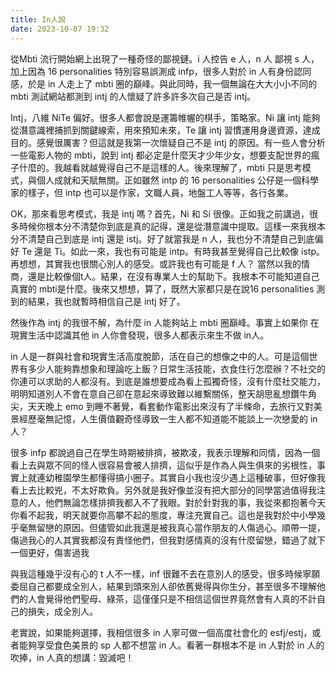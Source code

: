 ```yaml
---
title: In人說
date: 2023-10-07 19:32
---
```

從Mbti 流行開始網上出現了一種奇怪的鄙視鏈。i 人控告 e 人，n 人 鄙視 s 人，加上因為 16 personalities 特別容易誤測成 infp，很多人對於 in 人有身份認同感，於是 in 人走上了 mbti 圈的巔峰。與此同時，我一個無論在大大小小不同的 mbti 測試網站都測到 intj 的人懷疑了許多許多次自己是否 intj。

Intj，八維 NiTe 偏好。很多人都會說是運籌帷幄的棋手，策略家。Ni 讓 intj 能夠從潛意識裡捕抓到關鍵線索，用來預知未來，Te 讓 intj 習慣運用身邊資源，達成目的。感覺很厲害？但這就是我第一次懷疑自己不是 intj 的原因。有一些人會分析一些電影人物的 mbti，說到 intj 都必定是什麼天才少年少女，想要支配世界的瘋子什麼的。我越看就越覺得自己不是這樣的人。後來理解了，mbti 只是思考模式，與個人成就和天賦無關。正如雖然 intp 的 16 personalities 公仔是一個科學家的樣子，但 intp 也可以是作家，文職人員，地盤工人等等，各行各業。

OK，那來看思考模式，我是 intj 嗎？首先，Ni 和 Si 很像。正如我之前講過，很多時候你根本分不清楚你到底是真的記得，還是從潛意識中提取。這樣一來我根本分不清楚自己到底是 intj 還是 istj。好了就當我是 n 人，我也分不清楚自己到底偏好 Te 還是 Ti。如此一來，我也有可能是 intp。有時我甚至覺得自己比較像 istp。再想想，其實我也很關心別人的感受。或許我也有可能是 f 人？ 當然以我的情商，還是比較像個t人。結果，在沒有專業人士的幫助下。我根本不可能知道自己真實的 mbti是什麼。後來又想想，算了，既然大家都只是在說16 personalities 測到的結果，我也就暫時相信自己是 intj 好了。

然後作為 intj 的我很不解，為什麼 in 人能夠站上 mbti 圈巔峰。事實上如果你 在現實生活中認識其他 in 人你會發現，很多人都表示來生不做 in人。

in 人是一群與社會和現實生活高度脫節，活在自己的想像之中的人。可是這個世界有多少人能夠靠想象和理論吃上飯？日常生活技能，衣食住行怎麼辦？不社交的你連可以求助的人都沒有。到底是誰想要成為看上孤獨奇怪，沒有什麼社交能力，明明知道別人不會在意自己卻在意起來導致難以維繫關係，整天胡思亂想鑽牛角尖，天天晚上 emo 到睡不著覺，看套動作電影出來沒有了半條命，去旅行又對美景經歷毫無記憶，人生價值觀奇怪導致一生人都不知道能不能談上一次戀愛的 in 人？

很多 infp 都說過自己在學生時期被排擠，被欺凌，我表示理解和同情，因為一個看上去與眾不同的怪人很容易會被人排擠，這似乎是作為人與生俱來的劣根性，事實上就連幼稚園學生都懂得搞小圈子。其實自小我也沒少遇上這種破事，但好像我看上去比較兇，不太好欺負。另外就是我好像並沒有把大部分的同學當過值得我注意的人，他們無論怎樣排擠我都入不了我眼。對於針對我的事，我從來都抱著今天你看不起我，明天就要你高攀不起的態度，專注充實自己。這也是我對於中小學幾乎毫無留戀的原因。但儘管如此我還是被我真心當作朋友的人傷過心。順帶一提，傷過我心的人其實我都沒有責怪他們，但我對感情真的沒有什麼留戀，錯過了就下一個更好，傷害過我

與我這種幾乎沒有心的 t 人不一樣，inf 很難不去在意別人的感受，很多時候寧願委屈自己都要成全別人，結果到頭來別人卻依舊覺得與你生分，甚至很多不理解他們的人會覺得他們聖母、綠茶，這僅僅只是不相信這個世界竟然會有人真的不計自己的損失，成全別人。

老實說，如果能夠選擇，我相信很多 in 人寧可做一個高度社會化的 esfj/estj，或者能夠享受食色美景的 sp 人都不想當 in 人。看著一群根本不是 in 人對於 in 人的吹捧，in 人真的想講：毀滅吧！

